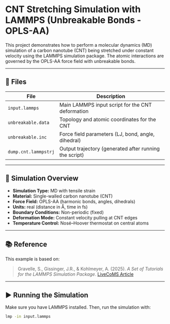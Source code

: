 # CNT Stretching Simulation with LAMMPS (Unbreakable Bonds - OPLS-AA)

This project demonstrates how to perform a molecular dynamics (MD) simulation of a carbon nanotube (CNT) being stretched under constant velocity using the LAMMPS simulation package. The atomic interactions are governed by the OPLS-AA force field with unbreakable bonds.

---

## 📁 Files

| File | Description |
|------|-------------|
| `input.lammps` | Main LAMMPS input script for the CNT deformation |
| `unbreakable.data` | Topology and atomic coordinates for the CNT |
| `unbreakable.inc` | Force field parameters (LJ, bond, angle, dihedral) |
| `dump.cnt.lammpstrj` | Output trajectory (generated after running the script) |

---

## 🔬 Simulation Overview

- **Simulation Type:** MD with tensile strain
- **Material:** Single-walled carbon nanotube (CNT)
- **Force Field:** OPLS-AA (harmonic bonds, angles, dihedrals)
- **Units:** real (distance in Å, time in fs)
- **Boundary Conditions:** Non-periodic (fixed)
- **Deformation Mode:** Constant velocity pulling at CNT edges
- **Temperature Control:** Nosé–Hoover thermostat on central atoms

---

## 📚 Reference

This example is based on:

> Gravelle, S., Gissinger, J.R., & Kohlmeyer, A. (2025). *A Set of Tutorials for the LAMMPS Simulation Package*. [LiveCoMS Article](https://github.com/lammpstutorials/lammpstutorials-article)

---

## ▶️ Running the Simulation

Make sure you have LAMMPS installed. Then, run the simulation with:

```bash
lmp -in input.lammps

